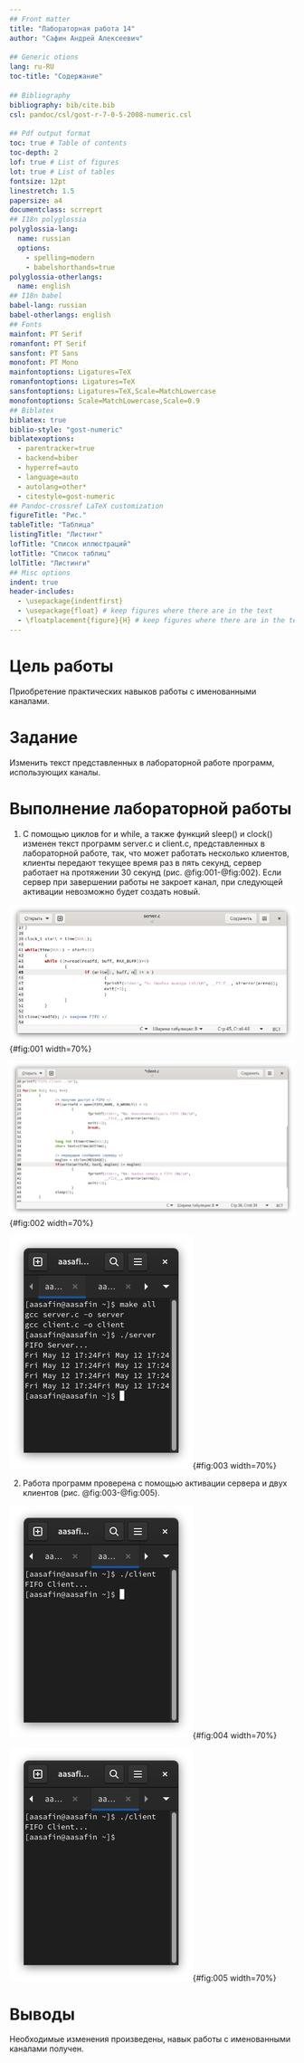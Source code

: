 ```yaml
---
## Front matter
title: "Лабораторная работа 14"
author: "Сафин Андрей Алексеевич"

## Generic otions
lang: ru-RU
toc-title: "Содержание"

## Bibliography
bibliography: bib/cite.bib
csl: pandoc/csl/gost-r-7-0-5-2008-numeric.csl

## Pdf output format
toc: true # Table of contents
toc-depth: 2
lof: true # List of figures
lot: true # List of tables
fontsize: 12pt
linestretch: 1.5
papersize: a4
documentclass: scrreprt
## I18n polyglossia
polyglossia-lang:
  name: russian
  options:
	- spelling=modern
	- babelshorthands=true
polyglossia-otherlangs:
  name: english
## I18n babel
babel-lang: russian
babel-otherlangs: english
## Fonts
mainfont: PT Serif
romanfont: PT Serif
sansfont: PT Sans
monofont: PT Mono
mainfontoptions: Ligatures=TeX
romanfontoptions: Ligatures=TeX
sansfontoptions: Ligatures=TeX,Scale=MatchLowercase
monofontoptions: Scale=MatchLowercase,Scale=0.9
## Biblatex
biblatex: true
biblio-style: "gost-numeric"
biblatexoptions:
  - parentracker=true
  - backend=biber
  - hyperref=auto
  - language=auto
  - autolang=other*
  - citestyle=gost-numeric
## Pandoc-crossref LaTeX customization
figureTitle: "Рис."
tableTitle: "Таблица"
listingTitle: "Листинг"
lofTitle: "Список иллюстраций"
lotTitle: "Список таблиц"
lolTitle: "Листинги"
## Misc options
indent: true
header-includes:
  - \usepackage{indentfirst}
  - \usepackage{float} # keep figures where there are in the text
  - \floatplacement{figure}{H} # keep figures where there are in the text
---
```


# Цель работы

Приобретение практических навыков работы с именованными каналами.

# Задание

Изменить текст представленных в лабораторной работе программ, использующих каналы.

# Выполнение лабораторной работы

1. С помощью циклов for и while, а также функций sleep() и clock() изменен текст программ server.c и client.c, представленных в лабораторной работе, так, что может работать несколько клиентов, клиенты передают текущее время раз в пять секунд, сервер работает на протяжении 30 секунд (рис. @fig:001-@fig:002). Если сервер при завершении работы не закроет канал, при следующей активации невозможно будет создать новый.

![Изменения server.c](image/001.png){#fig:001 width=70%}

![Изменения client.c](image/002.png){#fig:002 width=70%}

![Работа сервера](image/003.png){#fig:003 width=70%}

2. Работа программ проверена с помощью активации сервера и двух клиентов (рис. @fig:003-@fig:005).

![Клиент 1](image/004.png){#fig:004 width=70%}

![Клиент 2](image/005.png){#fig:005 width=70%}

# Выводы

Необходимые изменения произведены, навык работы с именованными каналами получен. 
